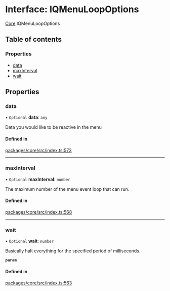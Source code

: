 # Interface: IQMenuLoopOptions

[Core](../modules/Core.md).IQMenuLoopOptions

## Table of contents

### Properties

- [data](Core.IQMenuLoopOptions.md#data)
- [maxInterval](Core.IQMenuLoopOptions.md#maxinterval)
- [wait](Core.IQMenuLoopOptions.md#wait)

## Properties

### data

• `Optional` **data**: `any`

Data you would like to be reactive in the menu

#### Defined in

[packages/core/src/index.ts:573](https://github.com/iniquitybbs/iniquity/blob/55edf2a/packages/core/src/index.ts#L573)

___

### maxInterval

• `Optional` **maxInterval**: `number`

The maximum number of the menu event loop that can run.

#### Defined in

[packages/core/src/index.ts:568](https://github.com/iniquitybbs/iniquity/blob/55edf2a/packages/core/src/index.ts#L568)

___

### wait

• `Optional` **wait**: `number`

Basically halt everything for the specified period of milliseconds.

**`param`**

#### Defined in

[packages/core/src/index.ts:563](https://github.com/iniquitybbs/iniquity/blob/55edf2a/packages/core/src/index.ts#L563)
